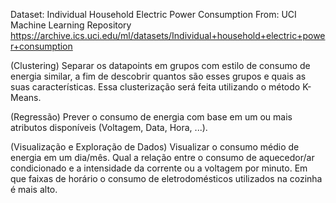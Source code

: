 Dataset: Individual Household Electric Power Consumption From: UCI Machine Learning Repository
https://archive.ics.uci.edu/ml/datasets/Individual+household+electric+power+consumption

(Clustering)
Separar os datapoints em grupos com estilo de consumo de energia similar, a fim de descobrir quantos são esses grupos e quais as suas características.
Essa clusterização será feita utilizando o método K-Means.

(Regressão)
Prever o consumo de energia com base em um ou mais atributos disponíveis (Voltagem, Data, Hora, ...).

(Visualização e Exploração de Dados)
Visualizar o consumo médio de energia em um dia/mês.
Qual a relação entre o consumo de aquecedor/ar condicionado e a intensidade da corrente ou a voltagem por minuto.
Em que faixas de horário o consumo de eletrodomésticos utilizados na cozinha é mais alto.
